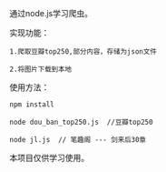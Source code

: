 通过node.js学习爬虫。

实现功能：

    1.爬取豆瓣top250,部分内容，存储为json文件

    2.将图片下载到本地

使用方法：

    npm install

    node dou_ban_top250.js  //豆瓣top250
    
    node jl.js  // 笔趣阁 --- 剑来后30章

本项目仅供学习使用。
